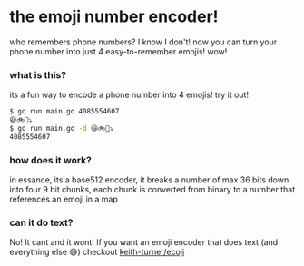 # the emoji number encoder!

who remembers phone numbers? I know I don't! now you can turn your phone number into just 4 easy-to-remember emojis! wow!

### what is this?
its a fun way to encode a phone number into 4 emojis!
try it out!
```bash
$ go run main.go 4085554607
😆🚲💃⤵️
$ go run main.go -d 😆🚲💃⤵️
4085554607
```

### how does it work?
in essance, its a base512 encoder, it breaks a number of max 36 bits down into four 9 bit chunks, each chunk is converted from binary to a number that references an emoji in a map

### can it do text?
No! It cant and it wont! If you want an emoji encoder that does text (and everything else 😅) checkout [keith-turner/ecoji](https://github.com/keith-turner/ecoji)